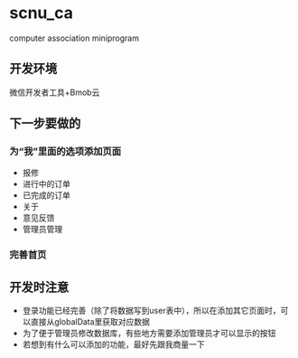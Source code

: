 # scnu_ca
computer association miniprogram

## 开发环境
微信开发者工具+Bmob云

## 下一步要做的
### 为“我”里面的选项添加页面
* 报修
* 进行中的订单
* 已完成的订单
* 关于
* 意见反馈
* 管理员管理

### 完善首页

## 开发时注意
* 登录功能已经完善（除了将数据写到user表中），所以在添加其它页面时，可以直接从globalData里获取对应数据
* 为了便于管理员修改数据库，有些地方需要添加管理员才可以显示的按钮
* 若想到有什么可以添加的功能，最好先跟我商量一下